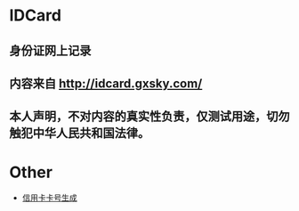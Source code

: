 # IDCard
## 身份证网上记录
## 内容来自 http://idcard.gxsky.com/
## 本人声明，不对内容的真实性负责，仅测试用途，切勿触犯中华人民共和国法律。


# Other

- [信用卡卡号生成](https://names.igopaygo.com/credit-card/builder)

